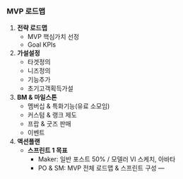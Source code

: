 ### MVP 로드맵 
1. **전략 로드맵**
	- MVP 핵심가치 선정
	- Goal KPIs
2. **가설설정**
	- 타겟정의
	- 니즈정의
	- 기능추가
	- 초기고객획득가설 
3. **BM & 마일스톤**
	- 멤버십 & 특화기능(유료 소모임)
	- 커스텀 & 랭크 제도
	- 프랍 & 굿즈 판매
	- 이벤트
4. **액션플랜**
	- **스프린트 1 목표**
		- Maker: 일반 포스트 50% / 모델러 VI 스케치, 아바타
		- PO & SM: MVP 전체 로드맵 & 스프린트 구성
— 
